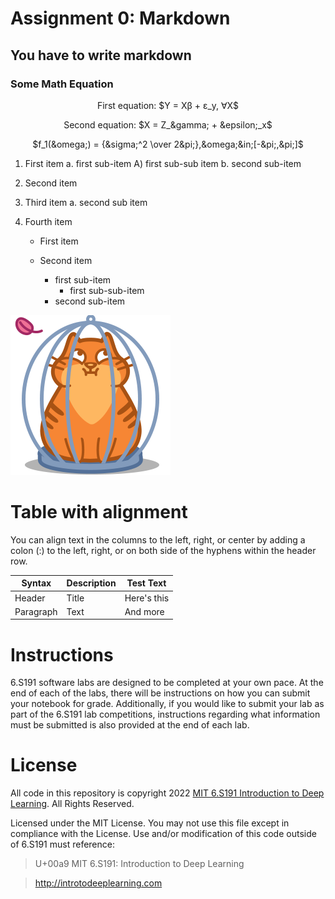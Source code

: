 # Assignment 0: Markdown
## You have to write markdown
### Some Math Equation
<div align="center">
First equation: $Y = X&beta; + &epsilon;_y, &forall;X$

Second equation: $X = Z_&gamma; + &epsilon;_x$

$f_1(&omega;) = {&sigma;^2 \over 2&pi;},&omega;&in;[-&pi;,&pi;]$
</div>

1. First item a. first sub-item A) first sub-sub item b. second sub-item

2. Second item

3. Third item
    a. second sub item
    
4. Fourth item
    * First item

    * Second item
        * first sub-item
            * first sub-sub-item
        * second sub-item



![Brown Cat](brown-cat.png)


# Table with alignment

You can align text in the columns to the left, right, or center by adding a colon (:) to the left,
right, or on both side of the hyphens within the header row.


| Syntax | Description | Test Text |
| ----------- | ----------- | ----------- |
| Header | Title | Here's this |
| Paragraph | Text | And more |

# Instructions

6.S191 software labs are designed to be completed at your own pace. At the end of each
of the labs, there will be instructions on how you can submit your notebook for grade.
Additionally, if you would like to submit your lab as part of the 6.S191 lab competitions,
instructions regarding what information must be submitted is also provided at the end of
each lab.


# License

All code in this repository is copyright 2022 [MIT 6.S191 Introduction to Deep Learning](http://introtodeeplearning.com/). All Rights Reserved.

Licensed under the MIT License. You may not use this file except in compliance with the
License. Use and/or modification of this code outside of 6.S191 must reference:
> U+00a9 MIT 6.S191: Introduction to Deep Learning

> http://introtodeeplearning.com